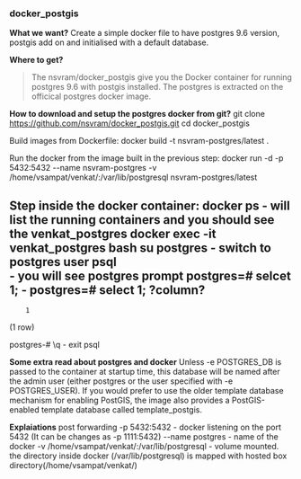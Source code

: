 ### docker_postgis

**What we want?**
Create a simple docker file to have postgres 9.6 version, postgis add on and initialised with a default database.

**Where to get?**
>The nsvram/docker_postgis give you the Docker container for running postgres 9.6 with postgis installed. The postgres is extracted on the officical postgres docker image. 

**How to download and setup the postgres docker from git?**
git clone https://github.com/nsvram/docker_postgis.git
cd docker_postgis

Build images from Dockerfile: 
docker build -t nsvram-postgres/latest .

Run the docker from the image built in the previous step:
docker run -d -p 5432:5432 --name nsvram-postgres -v  /home/vsampat/venkat/:/var/lib/postgresql nsvram-postgres/latest


**Step inside the docker container:**
docker ps 
	- will list the running containers and you should see the venkat_postgres
docker exec 
	-it venkat_postgres bash
su postgres
	- switch to postgres user 
psql	
	- you will see postgres prompt
postgres=# selcet 1;
	- postgres=# select 1;
 ?column?
----------
        1
(1 row)

postgres-# \q
	- exit psql


**Some extra read about postgres and docker**
Unless -e POSTGRES_DB is passed to the container at startup time, this database will be named after the admin user (either postgres or the user specified with -e POSTGRES_USER). If you would prefer to use the older template database mechanism for enabling PostGIS, the image also provides a PostGIS-enabled template database called template_postgis.

**Explaiations**
post forwarding -p 5432:5432 -  docker listening on the port 5432 (It can be changes as -p 1111:5432)
--name postgres - name of the docker 
-v  /home/vsampat/venkat/:/var/lib/postgresql  - volume mounted. the directory inside docker (/var/lib/postgresql) is mapped with hosted box directory(/home/vsampat/venkat/)


